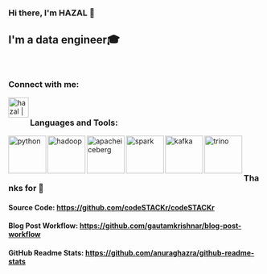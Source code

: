 
### Hi there, I'm HAZAL  👋

## I'm  a data engineer🎓



<br />

### Connect with me:


[<img align="left" alt="hazal | LinkedIn" width="40px" src="https://cdn.jsdelivr.net/npm/simple-icons@v3/icons/linkedin.svg" />][linkedin]

<br />



### Languages and Tools:

<img align="left" alt="python" width="75px" src="https://github.com/hazalozbey/svg/blob/main/python.svg" />
<img align="left" alt="hadoop" width="75px" src="https://github.com/hazalozbey/svg/blob/main/664px-Hadoop_logo.svg" />
<img align="left" alt="apacheiceberg" width="75px" src="https://github.com/hazalozbey/svg/blob/main/Apache_Iceberg_Logo.svg" />
<img align="left" alt="spark" width="75px" src="https://github.com/hazalozbey/svg/blob/main/Apache_Spark_logo.svg" />
<img align="left" alt="kafka" width="75px" src="https://github.com/hazalozbey/svg/blob/main/Apache_kafka.svg" />
<img align="left" alt="trino" width="75px" src="https://github.com/hazalozbey/svg/blob/main/Trino-logo-w-bk.svg" />








<br />
<br />
<br />

### Thanks for 👋

#### Source Code: https://github.com/codeSTACKr/codeSTACKr
#### Blog Post Workflow: https://github.com/gautamkrishnar/blog-post-workflow
#### GitHub Readme Stats: https://github.com/anuraghazra/github-readme-stats


<br />

<br />


[linkedin]: https://www.linkedin.com/in/hazalozbey/

